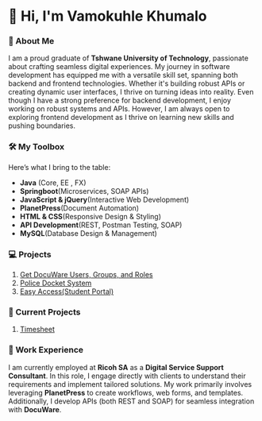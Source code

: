 <h1>👋 Hi, I'm Vamokuhle Khumalo</h1>
<h3>🚀 About Me</h3>
<p>I am a proud graduate of <b>Tshwane University of Technology</b>, passionate about crafting seamless digital experiences. My journey in software development has equipped me with a versatile skill set, spanning both backend and frontend technologies. Whether it's building robust APIs or creating dynamic user interfaces, I thrive on turning ideas into reality. Even though I have  a strong preference for backend development, I enjoy working on robust systems and APIs. However, I am always open to exploring frontend development as I thrive on learning new skills and pushing boundaries.</p>
<h3>🛠️ My Toolbox</h3>
<p>Here’s what I bring to the table:</p>
<ul>
    <li><b>Java</b> (Core, EE , FX)</li>
    <li><b>Springboot</b>(Microservices, SOAP APIs)</li>
    <li><b>JavaScript & jQuery</b>(Interactive Web Development)</li>
    <li><b>PlanetPress</b>(Document Automation)</li>
    <li><b>HTML & CSS</b>(Responsive Design & Styling)</li>
    <li><b>API Development</b>(REST, Postman Testing, SOAP)</li>
    <li><b>MySQL</b>(Database Design & Management)</li>
</ul>
<h3>💻 Projects</h3>
<ol>
    <li style='decoration: none;'><a href='https://github.com/VamoK/Groups-And-Users-API'>Get DocuWare Users, Groups, and Roles</a></li>
    <li><a href='https://github.com/VamoK/Police-Docket-System'>Police Docket System</a></li>
    <li><a href='https://github.com/VamoK/EasyAccessEJB'>Easy Access(Student Portal)</a></li>
</ol>
<h3>🚀 Current Projects</h3>
<ol>
    <li><a href='https://github.com/VamoK/Police-Docket-System'>Timesheet</a></li>
</ol>
<h3>💼 Work Experience</h3>
<p>
    I am currently employed at <strong>Ricoh SA</strong> as a <strong>Digital Service Support Consultant</strong>. 
    In this role, I engage directly with clients to understand their requirements and implement tailored solutions. 
    My work primarily involves leveraging <strong>PlanetPress</strong> to create workflows, web forms, and templates. 
    Additionally, I develop APIs (both REST and SOAP) for seamless integration with <strong>DocuWare</strong>.
</p>


